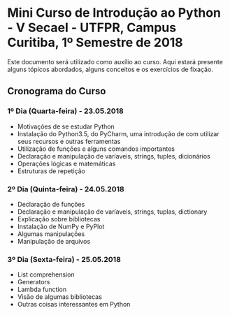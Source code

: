 # Mini Curso de Introdução ao Python - V Secael - UTFPR, Campus Curitiba, 1º Semestre de 2018 #

Este documento será utilizado como auxílio ao curso. Aqui estará presente alguns tópicos abordados, alguns conceitos e os exercícios de fixação.

## Cronograma do Curso

### 1º Dia (Quarta-feira) - 23.05.2018
- Motivações de se estudar Python
- Instalação do Python3.5, do PyCharm, uma introdução de com utilizar seus recursos e outras ferramentas
- Utilização de funções e alguns comandos importantes
- Declaração e manipulação de varíaveis, strings, tuples, dicionários
- Operações lógicas e matemáticas
- Estruturas de repetição


### 2º Dia (Quinta-feira) - 24.05.2018
- Declaração de funções
- Declaração e manipulação de varíaveis, strings, tuplas, dictionary
- Explicação sobre bibliotecas
- Instalação de NumPy e PyPlot
- Algumas manipulações
- Manipulação de arquivos

### 3º Dia (Sexta-feira) - 25.05.2018
- List comprehension
- Generators
- Lambda function
- Visão de algumas bibliotecas
- Outras coisas interessantes em Python

